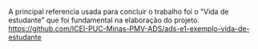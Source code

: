 A principal referencia usada para concluir o trabalho foi o "Vida de estudante" que foi fundamental na elaboração do projeto. 
https://github.com/ICEI-PUC-Minas-PMV-ADS/ads-e1-exemplo-vida-de-estudante

